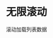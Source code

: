 <script setup lang="ts">
    import Example from './components/example.vue'
</script>

# 无限滚动

滚动加载列表数据

<!-- 示例代码 -->
<Example />
